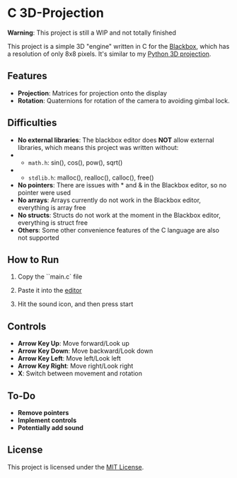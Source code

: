# C 3D-Projection

**Warning**: This project is still a WIP and not totally finished

This project is a simple 3D "engine" written in C for the [Blackbox](https://blackbox.hackclub.com), which has a resolution of only 8x8 pixels. It's similar to my [Python 3D projection](https://github.com/Illuminum2/pygame-3d-projection). 

## Features

- **Projection**: Matrices for projection onto the display
- **Rotation**: Quaternions for rotation of the camera to avoiding gimbal lock.

## Difficulties

- **No external libraries**: The blackbox editor does **NOT** allow external libraries, which means this project was written without:
- - `math.h`: sin(), cos(), pow(), sqrt()
- - `stdlib.h`: malloc(), realloc(), calloc(), free()
- **No pointers**: There are issues with * and & in the Blackbox editor, so no pointer were used
- **No arrays**: Arrays currently do not work in the Blackbox editor, everything is array free
- **No structs**: Structs do not work at the moment in the Blackbox editor, everything is struct free
- **Others**: Some other convenience features of the C language are also not supported

## How to Run

1. Copy the ``main.c` file

2. Paste it into the [editor](https://blackbox.hackclub.com/editor/)

3. Hit the sound icon, and then press start

## Controls

- **Arrow Key Up**: Move forward/Look up
- **Arrow Key Down**: Move backward/Look down
- **Arrow Key Left**: Move left/Look left
- **Arrow Key Right**: Move right/Look right
- **X**: Switch between movement and rotation

## To-Do

- **Remove pointers**
- **Implement controls**
- **Potentially add sound**

## License

This project is licensed under the [MIT License](LICENSE.md).